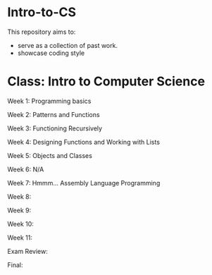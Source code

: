 # Intro-to-CS

This repository aims to:
  - serve as a collection of past work.
  - showcase coding style

# Class: Intro to Computer Science 

Week 1: Programming basics

Week 2: Patterns and Functions

Week 3: Functioning Recursively

Week 4: Designing Functions and Working with Lists

Week 5: Objects and Classes

Week 6: N/A 

Week 7: Hmmm... Assembly Language Programming

Week 8:

Week 9:

Week 10:

Week 11:

Exam Review:

Final:

